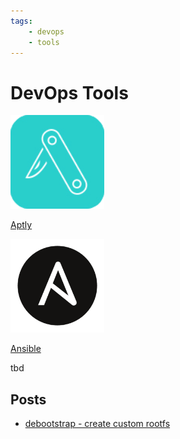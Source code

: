 ```yaml
---
tags:
    - devops
    - tools
---
```


# DevOps Tools

<div class="grid-container">
        <div class="grid-item">
                <a href="aptly">
                <img src="images/aptly.png" width="150" height="150">
                <p>Aptly</p>
                </a>
            </div>
    <div class="grid-item">
        <a href="ansible">
        <img src="images/ansible.png" width="150" height="150">
        <p>Ansible</p>
        </a>
    </div>
    <div class="grid-item">
        <p>tbd</p>
    </div>
    
</div>

## Posts

- [debootstrap - create custom rootfs](devops_debootstrap.md)